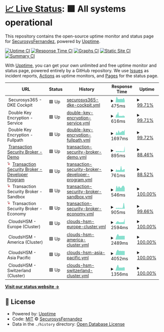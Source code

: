 # [📈 Live Status](https://SecurosysFernandez.github.io/clouds-uptime): <!--live status--> **🟩 All systems operational**

This repository contains the open-source uptime monitor and status page for [SecurosysFernandez](https://SecurosysFernandez.github.io/clouds-uptime), powered by [Upptime](https://github.com/upptime/upptime).

[![Uptime CI](https://github.com/SecurosysFernandez/clouds-uptime/workflows/Uptime%20CI/badge.svg)](https://github.com/SecurosysFernandez/clouds-uptime/actions?query=workflow%3A%22Uptime+CI%22)
[![Response Time CI](https://github.com/SecurosysFernandez/clouds-uptime/workflows/Response%20Time%20CI/badge.svg)](https://github.com/SecurosysFernandez/clouds-uptime/actions?query=workflow%3A%22Response+Time+CI%22)
[![Graphs CI](https://github.com/SecurosysFernandez/clouds-uptime/workflows/Graphs%20CI/badge.svg)](https://github.com/SecurosysFernandez/clouds-uptime/actions?query=workflow%3A%22Graphs+CI%22)
[![Static Site CI](https://github.com/SecurosysFernandez/clouds-uptime/workflows/Static%20Site%20CI/badge.svg)](https://github.com/SecurosysFernandez/clouds-uptime/actions?query=workflow%3A%22Static+Site+CI%22)
[![Summary CI](https://github.com/SecurosysFernandez/clouds-uptime/workflows/Summary%20CI/badge.svg)](https://github.com/SecurosysFernandez/clouds-uptime/actions?query=workflow%3A%22Summary+CI%22)

With [Upptime](https://upptime.js.org), you can get your own unlimited and free uptime monitor and status page, powered entirely by a GitHub repository. We use [Issues](https://github.com/SecurosysFernandez/clouds-uptime/issues) as incident reports, [Actions](https://github.com/SecurosysFernandez/clouds-uptime/actions) as uptime monitors, and [Pages](https://SecurosysFernandez.github.io/clouds-uptime) for the status page.

<!--start: status pages-->
<!-- This summary is generated by Upptime (https://github.com/upptime/upptime) -->
<!-- Do not edit this manually, your changes will be overwritten -->
<!-- prettier-ignore -->
| URL | Status | History | Response Time | Uptime |
| --- | ------ | ------- | ------------- | ------ |
| <img alt="" src="https://icons.duckduckgo.com/ip3/null.ico" height="13"> Securosys365 - DKE Cockpit | 🟩 Up | [securosys365-dke-cockpit.yml](https://github.com/SecurosysFernandez/clouds-uptime/commits/HEAD/history/securosys365-dke-cockpit.yml) | <details><summary><img alt="Response time graph" src="./graphs/securosys365-dke-cockpit/response-time-week.png" height="20"> 475ms</summary><br><a href="https://uptime.cloudshsm.com/history/securosys365-dke-cockpit"><img alt="Response time 689" src="https://img.shields.io/endpoint?url=https%3A%2F%2Fraw.githubusercontent.com%2FSecurosysFernandez%2Fclouds-uptime%2FHEAD%2Fapi%2Fsecurosys365-dke-cockpit%2Fresponse-time.json"></a><br><a href="https://uptime.cloudshsm.com/history/securosys365-dke-cockpit"><img alt="24-hour response time 366" src="https://img.shields.io/endpoint?url=https%3A%2F%2Fraw.githubusercontent.com%2FSecurosysFernandez%2Fclouds-uptime%2FHEAD%2Fapi%2Fsecurosys365-dke-cockpit%2Fresponse-time-day.json"></a><br><a href="https://uptime.cloudshsm.com/history/securosys365-dke-cockpit"><img alt="7-day response time 475" src="https://img.shields.io/endpoint?url=https%3A%2F%2Fraw.githubusercontent.com%2FSecurosysFernandez%2Fclouds-uptime%2FHEAD%2Fapi%2Fsecurosys365-dke-cockpit%2Fresponse-time-week.json"></a><br><a href="https://uptime.cloudshsm.com/history/securosys365-dke-cockpit"><img alt="30-day response time 610" src="https://img.shields.io/endpoint?url=https%3A%2F%2Fraw.githubusercontent.com%2FSecurosysFernandez%2Fclouds-uptime%2FHEAD%2Fapi%2Fsecurosys365-dke-cockpit%2Fresponse-time-month.json"></a><br><a href="https://uptime.cloudshsm.com/history/securosys365-dke-cockpit"><img alt="1-year response time 689" src="https://img.shields.io/endpoint?url=https%3A%2F%2Fraw.githubusercontent.com%2FSecurosysFernandez%2Fclouds-uptime%2FHEAD%2Fapi%2Fsecurosys365-dke-cockpit%2Fresponse-time-year.json"></a></details> | <details><summary><a href="https://uptime.cloudshsm.com/history/securosys365-dke-cockpit">99.71%</a></summary><a href="https://uptime.cloudshsm.com/history/securosys365-dke-cockpit"><img alt="All-time uptime 99.99%" src="https://img.shields.io/endpoint?url=https%3A%2F%2Fraw.githubusercontent.com%2FSecurosysFernandez%2Fclouds-uptime%2FHEAD%2Fapi%2Fsecurosys365-dke-cockpit%2Fuptime.json"></a><br><a href="https://uptime.cloudshsm.com/history/securosys365-dke-cockpit"><img alt="24-hour uptime 97.95%" src="https://img.shields.io/endpoint?url=https%3A%2F%2Fraw.githubusercontent.com%2FSecurosysFernandez%2Fclouds-uptime%2FHEAD%2Fapi%2Fsecurosys365-dke-cockpit%2Fuptime-day.json"></a><br><a href="https://uptime.cloudshsm.com/history/securosys365-dke-cockpit"><img alt="7-day uptime 99.71%" src="https://img.shields.io/endpoint?url=https%3A%2F%2Fraw.githubusercontent.com%2FSecurosysFernandez%2Fclouds-uptime%2FHEAD%2Fapi%2Fsecurosys365-dke-cockpit%2Fuptime-week.json"></a><br><a href="https://uptime.cloudshsm.com/history/securosys365-dke-cockpit"><img alt="30-day uptime 99.93%" src="https://img.shields.io/endpoint?url=https%3A%2F%2Fraw.githubusercontent.com%2FSecurosysFernandez%2Fclouds-uptime%2FHEAD%2Fapi%2Fsecurosys365-dke-cockpit%2Fuptime-month.json"></a><br><a href="https://uptime.cloudshsm.com/history/securosys365-dke-cockpit"><img alt="1-year uptime 99.99%" src="https://img.shields.io/endpoint?url=https%3A%2F%2Fraw.githubusercontent.com%2FSecurosysFernandez%2Fclouds-uptime%2FHEAD%2Fapi%2Fsecurosys365-dke-cockpit%2Fuptime-year.json"></a></details>
| <img alt="" src="https://icons.duckduckgo.com/ip3/null.ico" height="13"> Double Key Encryption - Service | 🟩 Up | [double-key-encryption-service.yml](https://github.com/SecurosysFernandez/clouds-uptime/commits/HEAD/history/double-key-encryption-service.yml) | <details><summary><img alt="Response time graph" src="./graphs/double-key-encryption-service/response-time-week.png" height="20"> 616ms</summary><br><a href="https://uptime.cloudshsm.com/history/double-key-encryption-service"><img alt="Response time 606" src="https://img.shields.io/endpoint?url=https%3A%2F%2Fraw.githubusercontent.com%2FSecurosysFernandez%2Fclouds-uptime%2FHEAD%2Fapi%2Fdouble-key-encryption-service%2Fresponse-time.json"></a><br><a href="https://uptime.cloudshsm.com/history/double-key-encryption-service"><img alt="24-hour response time 439" src="https://img.shields.io/endpoint?url=https%3A%2F%2Fraw.githubusercontent.com%2FSecurosysFernandez%2Fclouds-uptime%2FHEAD%2Fapi%2Fdouble-key-encryption-service%2Fresponse-time-day.json"></a><br><a href="https://uptime.cloudshsm.com/history/double-key-encryption-service"><img alt="7-day response time 616" src="https://img.shields.io/endpoint?url=https%3A%2F%2Fraw.githubusercontent.com%2FSecurosysFernandez%2Fclouds-uptime%2FHEAD%2Fapi%2Fdouble-key-encryption-service%2Fresponse-time-week.json"></a><br><a href="https://uptime.cloudshsm.com/history/double-key-encryption-service"><img alt="30-day response time 626" src="https://img.shields.io/endpoint?url=https%3A%2F%2Fraw.githubusercontent.com%2FSecurosysFernandez%2Fclouds-uptime%2FHEAD%2Fapi%2Fdouble-key-encryption-service%2Fresponse-time-month.json"></a><br><a href="https://uptime.cloudshsm.com/history/double-key-encryption-service"><img alt="1-year response time 606" src="https://img.shields.io/endpoint?url=https%3A%2F%2Fraw.githubusercontent.com%2FSecurosysFernandez%2Fclouds-uptime%2FHEAD%2Fapi%2Fdouble-key-encryption-service%2Fresponse-time-year.json"></a></details> | <details><summary><a href="https://uptime.cloudshsm.com/history/double-key-encryption-service">99.71%</a></summary><a href="https://uptime.cloudshsm.com/history/double-key-encryption-service"><img alt="All-time uptime 99.99%" src="https://img.shields.io/endpoint?url=https%3A%2F%2Fraw.githubusercontent.com%2FSecurosysFernandez%2Fclouds-uptime%2FHEAD%2Fapi%2Fdouble-key-encryption-service%2Fuptime.json"></a><br><a href="https://uptime.cloudshsm.com/history/double-key-encryption-service"><img alt="24-hour uptime 97.98%" src="https://img.shields.io/endpoint?url=https%3A%2F%2Fraw.githubusercontent.com%2FSecurosysFernandez%2Fclouds-uptime%2FHEAD%2Fapi%2Fdouble-key-encryption-service%2Fuptime-day.json"></a><br><a href="https://uptime.cloudshsm.com/history/double-key-encryption-service"><img alt="7-day uptime 99.71%" src="https://img.shields.io/endpoint?url=https%3A%2F%2Fraw.githubusercontent.com%2FSecurosysFernandez%2Fclouds-uptime%2FHEAD%2Fapi%2Fdouble-key-encryption-service%2Fuptime-week.json"></a><br><a href="https://uptime.cloudshsm.com/history/double-key-encryption-service"><img alt="30-day uptime 99.93%" src="https://img.shields.io/endpoint?url=https%3A%2F%2Fraw.githubusercontent.com%2FSecurosysFernandez%2Fclouds-uptime%2FHEAD%2Fapi%2Fdouble-key-encryption-service%2Fuptime-month.json"></a><br><a href="https://uptime.cloudshsm.com/history/double-key-encryption-service"><img alt="1-year uptime 99.99%" src="https://img.shields.io/endpoint?url=https%3A%2F%2Fraw.githubusercontent.com%2FSecurosysFernandez%2Fclouds-uptime%2FHEAD%2Fapi%2Fdouble-key-encryption-service%2Fuptime-year.json"></a></details>
| <img alt="" src="https://icons.duckduckgo.com/ip3/null.ico" height="13"> Double Key Encryption - Fullpath | 🟩 Up | [double-key-encryption-fullpath.yml](https://github.com/SecurosysFernandez/clouds-uptime/commits/HEAD/history/double-key-encryption-fullpath.yml) | <details><summary><img alt="Response time graph" src="./graphs/double-key-encryption-fullpath/response-time-week.png" height="20"> 1697ms</summary><br><a href="https://uptime.cloudshsm.com/history/double-key-encryption-fullpath"><img alt="Response time 1586" src="https://img.shields.io/endpoint?url=https%3A%2F%2Fraw.githubusercontent.com%2FSecurosysFernandez%2Fclouds-uptime%2FHEAD%2Fapi%2Fdouble-key-encryption-fullpath%2Fresponse-time.json"></a><br><a href="https://uptime.cloudshsm.com/history/double-key-encryption-fullpath"><img alt="24-hour response time 2129" src="https://img.shields.io/endpoint?url=https%3A%2F%2Fraw.githubusercontent.com%2FSecurosysFernandez%2Fclouds-uptime%2FHEAD%2Fapi%2Fdouble-key-encryption-fullpath%2Fresponse-time-day.json"></a><br><a href="https://uptime.cloudshsm.com/history/double-key-encryption-fullpath"><img alt="7-day response time 1697" src="https://img.shields.io/endpoint?url=https%3A%2F%2Fraw.githubusercontent.com%2FSecurosysFernandez%2Fclouds-uptime%2FHEAD%2Fapi%2Fdouble-key-encryption-fullpath%2Fresponse-time-week.json"></a><br><a href="https://uptime.cloudshsm.com/history/double-key-encryption-fullpath"><img alt="30-day response time 1824" src="https://img.shields.io/endpoint?url=https%3A%2F%2Fraw.githubusercontent.com%2FSecurosysFernandez%2Fclouds-uptime%2FHEAD%2Fapi%2Fdouble-key-encryption-fullpath%2Fresponse-time-month.json"></a><br><a href="https://uptime.cloudshsm.com/history/double-key-encryption-fullpath"><img alt="1-year response time 1586" src="https://img.shields.io/endpoint?url=https%3A%2F%2Fraw.githubusercontent.com%2FSecurosysFernandez%2Fclouds-uptime%2FHEAD%2Fapi%2Fdouble-key-encryption-fullpath%2Fresponse-time-year.json"></a></details> | <details><summary><a href="https://uptime.cloudshsm.com/history/double-key-encryption-fullpath">99.72%</a></summary><a href="https://uptime.cloudshsm.com/history/double-key-encryption-fullpath"><img alt="All-time uptime 99.96%" src="https://img.shields.io/endpoint?url=https%3A%2F%2Fraw.githubusercontent.com%2FSecurosysFernandez%2Fclouds-uptime%2FHEAD%2Fapi%2Fdouble-key-encryption-fullpath%2Fuptime.json"></a><br><a href="https://uptime.cloudshsm.com/history/double-key-encryption-fullpath"><img alt="24-hour uptime 98.01%" src="https://img.shields.io/endpoint?url=https%3A%2F%2Fraw.githubusercontent.com%2FSecurosysFernandez%2Fclouds-uptime%2FHEAD%2Fapi%2Fdouble-key-encryption-fullpath%2Fuptime-day.json"></a><br><a href="https://uptime.cloudshsm.com/history/double-key-encryption-fullpath"><img alt="7-day uptime 99.72%" src="https://img.shields.io/endpoint?url=https%3A%2F%2Fraw.githubusercontent.com%2FSecurosysFernandez%2Fclouds-uptime%2FHEAD%2Fapi%2Fdouble-key-encryption-fullpath%2Fuptime-week.json"></a><br><a href="https://uptime.cloudshsm.com/history/double-key-encryption-fullpath"><img alt="30-day uptime 99.93%" src="https://img.shields.io/endpoint?url=https%3A%2F%2Fraw.githubusercontent.com%2FSecurosysFernandez%2Fclouds-uptime%2FHEAD%2Fapi%2Fdouble-key-encryption-fullpath%2Fuptime-month.json"></a><br><a href="https://uptime.cloudshsm.com/history/double-key-encryption-fullpath"><img alt="1-year uptime 99.96%" src="https://img.shields.io/endpoint?url=https%3A%2F%2Fraw.githubusercontent.com%2FSecurosysFernandez%2Fclouds-uptime%2FHEAD%2Fapi%2Fdouble-key-encryption-fullpath%2Fuptime-year.json"></a></details>
| <img alt="" src="https://icons.duckduckgo.com/ip3/tsb-demo.cloudshsm.com.ico" height="13"> [Transaction Security Broker - Demo](https://tsb-demo.cloudshsm.com/v1/licenseInfo) | 🟩 Up | [transaction-security-broker-demo.yml](https://github.com/SecurosysFernandez/clouds-uptime/commits/HEAD/history/transaction-security-broker-demo.yml) | <details><summary><img alt="Response time graph" src="./graphs/transaction-security-broker-demo/response-time-week.png" height="20"> 895ms</summary><br><a href="https://uptime.cloudshsm.com/history/transaction-security-broker-demo"><img alt="Response time 743" src="https://img.shields.io/endpoint?url=https%3A%2F%2Fraw.githubusercontent.com%2FSecurosysFernandez%2Fclouds-uptime%2FHEAD%2Fapi%2Ftransaction-security-broker-demo%2Fresponse-time.json"></a><br><a href="https://uptime.cloudshsm.com/history/transaction-security-broker-demo"><img alt="24-hour response time 2290" src="https://img.shields.io/endpoint?url=https%3A%2F%2Fraw.githubusercontent.com%2FSecurosysFernandez%2Fclouds-uptime%2FHEAD%2Fapi%2Ftransaction-security-broker-demo%2Fresponse-time-day.json"></a><br><a href="https://uptime.cloudshsm.com/history/transaction-security-broker-demo"><img alt="7-day response time 895" src="https://img.shields.io/endpoint?url=https%3A%2F%2Fraw.githubusercontent.com%2FSecurosysFernandez%2Fclouds-uptime%2FHEAD%2Fapi%2Ftransaction-security-broker-demo%2Fresponse-time-week.json"></a><br><a href="https://uptime.cloudshsm.com/history/transaction-security-broker-demo"><img alt="30-day response time 728" src="https://img.shields.io/endpoint?url=https%3A%2F%2Fraw.githubusercontent.com%2FSecurosysFernandez%2Fclouds-uptime%2FHEAD%2Fapi%2Ftransaction-security-broker-demo%2Fresponse-time-month.json"></a><br><a href="https://uptime.cloudshsm.com/history/transaction-security-broker-demo"><img alt="1-year response time 743" src="https://img.shields.io/endpoint?url=https%3A%2F%2Fraw.githubusercontent.com%2FSecurosysFernandez%2Fclouds-uptime%2FHEAD%2Fapi%2Ftransaction-security-broker-demo%2Fresponse-time-year.json"></a></details> | <details><summary><a href="https://uptime.cloudshsm.com/history/transaction-security-broker-demo">88.46%</a></summary><a href="https://uptime.cloudshsm.com/history/transaction-security-broker-demo"><img alt="All-time uptime 99.62%" src="https://img.shields.io/endpoint?url=https%3A%2F%2Fraw.githubusercontent.com%2FSecurosysFernandez%2Fclouds-uptime%2FHEAD%2Fapi%2Ftransaction-security-broker-demo%2Fuptime.json"></a><br><a href="https://uptime.cloudshsm.com/history/transaction-security-broker-demo"><img alt="24-hour uptime 100.00%" src="https://img.shields.io/endpoint?url=https%3A%2F%2Fraw.githubusercontent.com%2FSecurosysFernandez%2Fclouds-uptime%2FHEAD%2Fapi%2Ftransaction-security-broker-demo%2Fuptime-day.json"></a><br><a href="https://uptime.cloudshsm.com/history/transaction-security-broker-demo"><img alt="7-day uptime 88.46%" src="https://img.shields.io/endpoint?url=https%3A%2F%2Fraw.githubusercontent.com%2FSecurosysFernandez%2Fclouds-uptime%2FHEAD%2Fapi%2Ftransaction-security-broker-demo%2Fuptime-week.json"></a><br><a href="https://uptime.cloudshsm.com/history/transaction-security-broker-demo"><img alt="30-day uptime 97.34%" src="https://img.shields.io/endpoint?url=https%3A%2F%2Fraw.githubusercontent.com%2FSecurosysFernandez%2Fclouds-uptime%2FHEAD%2Fapi%2Ftransaction-security-broker-demo%2Fuptime-month.json"></a><br><a href="https://uptime.cloudshsm.com/history/transaction-security-broker-demo"><img alt="1-year uptime 99.62%" src="https://img.shields.io/endpoint?url=https%3A%2F%2Fraw.githubusercontent.com%2FSecurosysFernandez%2Fclouds-uptime%2FHEAD%2Fapi%2Ftransaction-security-broker-demo%2Fuptime-year.json"></a></details>
| <img alt="" src="https://github.com/SecurosysFernandez/clouds-uptime/blob/master/assets/Transaction_Security_Broker.png" height="13"> [Transaction Security Broker - Developer Program](https://primusdev.cloudshsm.com/v1/licenseInfo) | 🟩 Up | [transaction-security-broker-developer-program.yml](https://github.com/SecurosysFernandez/clouds-uptime/commits/HEAD/history/transaction-security-broker-developer-program.yml) | <details><summary><img alt="Response time graph" src="./graphs/transaction-security-broker-developer-program/response-time-week.png" height="20"> 761ms</summary><br><a href="https://uptime.cloudshsm.com/history/transaction-security-broker-developer-program"><img alt="Response time 820" src="https://img.shields.io/endpoint?url=https%3A%2F%2Fraw.githubusercontent.com%2FSecurosysFernandez%2Fclouds-uptime%2FHEAD%2Fapi%2Ftransaction-security-broker-developer-program%2Fresponse-time.json"></a><br><a href="https://uptime.cloudshsm.com/history/transaction-security-broker-developer-program"><img alt="24-hour response time 729" src="https://img.shields.io/endpoint?url=https%3A%2F%2Fraw.githubusercontent.com%2FSecurosysFernandez%2Fclouds-uptime%2FHEAD%2Fapi%2Ftransaction-security-broker-developer-program%2Fresponse-time-day.json"></a><br><a href="https://uptime.cloudshsm.com/history/transaction-security-broker-developer-program"><img alt="7-day response time 761" src="https://img.shields.io/endpoint?url=https%3A%2F%2Fraw.githubusercontent.com%2FSecurosysFernandez%2Fclouds-uptime%2FHEAD%2Fapi%2Ftransaction-security-broker-developer-program%2Fresponse-time-week.json"></a><br><a href="https://uptime.cloudshsm.com/history/transaction-security-broker-developer-program"><img alt="30-day response time 716" src="https://img.shields.io/endpoint?url=https%3A%2F%2Fraw.githubusercontent.com%2FSecurosysFernandez%2Fclouds-uptime%2FHEAD%2Fapi%2Ftransaction-security-broker-developer-program%2Fresponse-time-month.json"></a><br><a href="https://uptime.cloudshsm.com/history/transaction-security-broker-developer-program"><img alt="1-year response time 820" src="https://img.shields.io/endpoint?url=https%3A%2F%2Fraw.githubusercontent.com%2FSecurosysFernandez%2Fclouds-uptime%2FHEAD%2Fapi%2Ftransaction-security-broker-developer-program%2Fresponse-time-year.json"></a></details> | <details><summary><a href="https://uptime.cloudshsm.com/history/transaction-security-broker-developer-program">88.52%</a></summary><a href="https://uptime.cloudshsm.com/history/transaction-security-broker-developer-program"><img alt="All-time uptime 99.71%" src="https://img.shields.io/endpoint?url=https%3A%2F%2Fraw.githubusercontent.com%2FSecurosysFernandez%2Fclouds-uptime%2FHEAD%2Fapi%2Ftransaction-security-broker-developer-program%2Fuptime.json"></a><br><a href="https://uptime.cloudshsm.com/history/transaction-security-broker-developer-program"><img alt="24-hour uptime 100.00%" src="https://img.shields.io/endpoint?url=https%3A%2F%2Fraw.githubusercontent.com%2FSecurosysFernandez%2Fclouds-uptime%2FHEAD%2Fapi%2Ftransaction-security-broker-developer-program%2Fuptime-day.json"></a><br><a href="https://uptime.cloudshsm.com/history/transaction-security-broker-developer-program"><img alt="7-day uptime 88.52%" src="https://img.shields.io/endpoint?url=https%3A%2F%2Fraw.githubusercontent.com%2FSecurosysFernandez%2Fclouds-uptime%2FHEAD%2Fapi%2Ftransaction-security-broker-developer-program%2Fuptime-week.json"></a><br><a href="https://uptime.cloudshsm.com/history/transaction-security-broker-developer-program"><img alt="30-day uptime 97.36%" src="https://img.shields.io/endpoint?url=https%3A%2F%2Fraw.githubusercontent.com%2FSecurosysFernandez%2Fclouds-uptime%2FHEAD%2Fapi%2Ftransaction-security-broker-developer-program%2Fuptime-month.json"></a><br><a href="https://uptime.cloudshsm.com/history/transaction-security-broker-developer-program"><img alt="1-year uptime 99.71%" src="https://img.shields.io/endpoint?url=https%3A%2F%2Fraw.githubusercontent.com%2FSecurosysFernandez%2Fclouds-uptime%2FHEAD%2Fapi%2Ftransaction-security-broker-developer-program%2Fuptime-year.json"></a></details>
| <img alt="" src="https://github.com/SecurosysFernandez/clouds-uptime/blob/master/assets/Transaction_Security_Broker.png" height="13"> Transaction Security Broker - Sandbox | 🟩 Up | [transaction-security-broker-sandbox.yml](https://github.com/SecurosysFernandez/clouds-uptime/commits/HEAD/history/transaction-security-broker-sandbox.yml) | <details><summary><img alt="Response time graph" src="./graphs/transaction-security-broker-sandbox/response-time-week.png" height="20"> 546ms</summary><br><a href="https://uptime.cloudshsm.com/history/transaction-security-broker-sandbox"><img alt="Response time 664" src="https://img.shields.io/endpoint?url=https%3A%2F%2Fraw.githubusercontent.com%2FSecurosysFernandez%2Fclouds-uptime%2FHEAD%2Fapi%2Ftransaction-security-broker-sandbox%2Fresponse-time.json"></a><br><a href="https://uptime.cloudshsm.com/history/transaction-security-broker-sandbox"><img alt="24-hour response time 462" src="https://img.shields.io/endpoint?url=https%3A%2F%2Fraw.githubusercontent.com%2FSecurosysFernandez%2Fclouds-uptime%2FHEAD%2Fapi%2Ftransaction-security-broker-sandbox%2Fresponse-time-day.json"></a><br><a href="https://uptime.cloudshsm.com/history/transaction-security-broker-sandbox"><img alt="7-day response time 546" src="https://img.shields.io/endpoint?url=https%3A%2F%2Fraw.githubusercontent.com%2FSecurosysFernandez%2Fclouds-uptime%2FHEAD%2Fapi%2Ftransaction-security-broker-sandbox%2Fresponse-time-week.json"></a><br><a href="https://uptime.cloudshsm.com/history/transaction-security-broker-sandbox"><img alt="30-day response time 589" src="https://img.shields.io/endpoint?url=https%3A%2F%2Fraw.githubusercontent.com%2FSecurosysFernandez%2Fclouds-uptime%2FHEAD%2Fapi%2Ftransaction-security-broker-sandbox%2Fresponse-time-month.json"></a><br><a href="https://uptime.cloudshsm.com/history/transaction-security-broker-sandbox"><img alt="1-year response time 664" src="https://img.shields.io/endpoint?url=https%3A%2F%2Fraw.githubusercontent.com%2FSecurosysFernandez%2Fclouds-uptime%2FHEAD%2Fapi%2Ftransaction-security-broker-sandbox%2Fresponse-time-year.json"></a></details> | <details><summary><a href="https://uptime.cloudshsm.com/history/transaction-security-broker-sandbox">100.00%</a></summary><a href="https://uptime.cloudshsm.com/history/transaction-security-broker-sandbox"><img alt="All-time uptime 99.81%" src="https://img.shields.io/endpoint?url=https%3A%2F%2Fraw.githubusercontent.com%2FSecurosysFernandez%2Fclouds-uptime%2FHEAD%2Fapi%2Ftransaction-security-broker-sandbox%2Fuptime.json"></a><br><a href="https://uptime.cloudshsm.com/history/transaction-security-broker-sandbox"><img alt="24-hour uptime 100.00%" src="https://img.shields.io/endpoint?url=https%3A%2F%2Fraw.githubusercontent.com%2FSecurosysFernandez%2Fclouds-uptime%2FHEAD%2Fapi%2Ftransaction-security-broker-sandbox%2Fuptime-day.json"></a><br><a href="https://uptime.cloudshsm.com/history/transaction-security-broker-sandbox"><img alt="7-day uptime 100.00%" src="https://img.shields.io/endpoint?url=https%3A%2F%2Fraw.githubusercontent.com%2FSecurosysFernandez%2Fclouds-uptime%2FHEAD%2Fapi%2Ftransaction-security-broker-sandbox%2Fuptime-week.json"></a><br><a href="https://uptime.cloudshsm.com/history/transaction-security-broker-sandbox"><img alt="30-day uptime 100.00%" src="https://img.shields.io/endpoint?url=https%3A%2F%2Fraw.githubusercontent.com%2FSecurosysFernandez%2Fclouds-uptime%2FHEAD%2Fapi%2Ftransaction-security-broker-sandbox%2Fuptime-month.json"></a><br><a href="https://uptime.cloudshsm.com/history/transaction-security-broker-sandbox"><img alt="1-year uptime 99.81%" src="https://img.shields.io/endpoint?url=https%3A%2F%2Fraw.githubusercontent.com%2FSecurosysFernandez%2Fclouds-uptime%2FHEAD%2Fapi%2Ftransaction-security-broker-sandbox%2Fuptime-year.json"></a></details>
| <img alt="" src="https://github.com/SecurosysFernandez/clouds-uptime/blob/master/assets/Transaction_Security_Broker.png" height="13"> Transaction Security Broker - Economy | 🟩 Up | [transaction-security-broker-economy.yml](https://github.com/SecurosysFernandez/clouds-uptime/commits/HEAD/history/transaction-security-broker-economy.yml) | <details><summary><img alt="Response time graph" src="./graphs/transaction-security-broker-economy/response-time-week.png" height="20"> 905ms</summary><br><a href="https://uptime.cloudshsm.com/history/transaction-security-broker-economy"><img alt="Response time 584" src="https://img.shields.io/endpoint?url=https%3A%2F%2Fraw.githubusercontent.com%2FSecurosysFernandez%2Fclouds-uptime%2FHEAD%2Fapi%2Ftransaction-security-broker-economy%2Fresponse-time.json"></a><br><a href="https://uptime.cloudshsm.com/history/transaction-security-broker-economy"><img alt="24-hour response time 1700" src="https://img.shields.io/endpoint?url=https%3A%2F%2Fraw.githubusercontent.com%2FSecurosysFernandez%2Fclouds-uptime%2FHEAD%2Fapi%2Ftransaction-security-broker-economy%2Fresponse-time-day.json"></a><br><a href="https://uptime.cloudshsm.com/history/transaction-security-broker-economy"><img alt="7-day response time 905" src="https://img.shields.io/endpoint?url=https%3A%2F%2Fraw.githubusercontent.com%2FSecurosysFernandez%2Fclouds-uptime%2FHEAD%2Fapi%2Ftransaction-security-broker-economy%2Fresponse-time-week.json"></a><br><a href="https://uptime.cloudshsm.com/history/transaction-security-broker-economy"><img alt="30-day response time 667" src="https://img.shields.io/endpoint?url=https%3A%2F%2Fraw.githubusercontent.com%2FSecurosysFernandez%2Fclouds-uptime%2FHEAD%2Fapi%2Ftransaction-security-broker-economy%2Fresponse-time-month.json"></a><br><a href="https://uptime.cloudshsm.com/history/transaction-security-broker-economy"><img alt="1-year response time 584" src="https://img.shields.io/endpoint?url=https%3A%2F%2Fraw.githubusercontent.com%2FSecurosysFernandez%2Fclouds-uptime%2FHEAD%2Fapi%2Ftransaction-security-broker-economy%2Fresponse-time-year.json"></a></details> | <details><summary><a href="https://uptime.cloudshsm.com/history/transaction-security-broker-economy">99.66%</a></summary><a href="https://uptime.cloudshsm.com/history/transaction-security-broker-economy"><img alt="All-time uptime 99.99%" src="https://img.shields.io/endpoint?url=https%3A%2F%2Fraw.githubusercontent.com%2FSecurosysFernandez%2Fclouds-uptime%2FHEAD%2Fapi%2Ftransaction-security-broker-economy%2Fuptime.json"></a><br><a href="https://uptime.cloudshsm.com/history/transaction-security-broker-economy"><img alt="24-hour uptime 97.60%" src="https://img.shields.io/endpoint?url=https%3A%2F%2Fraw.githubusercontent.com%2FSecurosysFernandez%2Fclouds-uptime%2FHEAD%2Fapi%2Ftransaction-security-broker-economy%2Fuptime-day.json"></a><br><a href="https://uptime.cloudshsm.com/history/transaction-security-broker-economy"><img alt="7-day uptime 99.66%" src="https://img.shields.io/endpoint?url=https%3A%2F%2Fraw.githubusercontent.com%2FSecurosysFernandez%2Fclouds-uptime%2FHEAD%2Fapi%2Ftransaction-security-broker-economy%2Fuptime-week.json"></a><br><a href="https://uptime.cloudshsm.com/history/transaction-security-broker-economy"><img alt="30-day uptime 99.92%" src="https://img.shields.io/endpoint?url=https%3A%2F%2Fraw.githubusercontent.com%2FSecurosysFernandez%2Fclouds-uptime%2FHEAD%2Fapi%2Ftransaction-security-broker-economy%2Fuptime-month.json"></a><br><a href="https://uptime.cloudshsm.com/history/transaction-security-broker-economy"><img alt="1-year uptime 99.99%" src="https://img.shields.io/endpoint?url=https%3A%2F%2Fraw.githubusercontent.com%2FSecurosysFernandez%2Fclouds-uptime%2FHEAD%2Fapi%2Ftransaction-security-broker-economy%2Fuptime-year.json"></a></details>
| <img alt="" src="https://icons.duckduckgo.com/ip3/null.ico" height="13"> CloudsHSM - Europe (Cluster) | 🟩 Up | [clouds-hsm-europe-cluster.yml](https://github.com/SecurosysFernandez/clouds-uptime/commits/HEAD/history/clouds-hsm-europe-cluster.yml) | <details><summary><img alt="Response time graph" src="./graphs/clouds-hsm-europe-cluster/response-time-week.png" height="20"> 2594ms</summary><br><a href="https://uptime.cloudshsm.com/history/clouds-hsm-europe-cluster"><img alt="Response time 2349" src="https://img.shields.io/endpoint?url=https%3A%2F%2Fraw.githubusercontent.com%2FSecurosysFernandez%2Fclouds-uptime%2FHEAD%2Fapi%2Fclouds-hsm-europe-cluster%2Fresponse-time.json"></a><br><a href="https://uptime.cloudshsm.com/history/clouds-hsm-europe-cluster"><img alt="24-hour response time 3974" src="https://img.shields.io/endpoint?url=https%3A%2F%2Fraw.githubusercontent.com%2FSecurosysFernandez%2Fclouds-uptime%2FHEAD%2Fapi%2Fclouds-hsm-europe-cluster%2Fresponse-time-day.json"></a><br><a href="https://uptime.cloudshsm.com/history/clouds-hsm-europe-cluster"><img alt="7-day response time 2594" src="https://img.shields.io/endpoint?url=https%3A%2F%2Fraw.githubusercontent.com%2FSecurosysFernandez%2Fclouds-uptime%2FHEAD%2Fapi%2Fclouds-hsm-europe-cluster%2Fresponse-time-week.json"></a><br><a href="https://uptime.cloudshsm.com/history/clouds-hsm-europe-cluster"><img alt="30-day response time 2220" src="https://img.shields.io/endpoint?url=https%3A%2F%2Fraw.githubusercontent.com%2FSecurosysFernandez%2Fclouds-uptime%2FHEAD%2Fapi%2Fclouds-hsm-europe-cluster%2Fresponse-time-month.json"></a><br><a href="https://uptime.cloudshsm.com/history/clouds-hsm-europe-cluster"><img alt="1-year response time 2349" src="https://img.shields.io/endpoint?url=https%3A%2F%2Fraw.githubusercontent.com%2FSecurosysFernandez%2Fclouds-uptime%2FHEAD%2Fapi%2Fclouds-hsm-europe-cluster%2Fresponse-time-year.json"></a></details> | <details><summary><a href="https://uptime.cloudshsm.com/history/clouds-hsm-europe-cluster">100.00%</a></summary><a href="https://uptime.cloudshsm.com/history/clouds-hsm-europe-cluster"><img alt="All-time uptime 99.97%" src="https://img.shields.io/endpoint?url=https%3A%2F%2Fraw.githubusercontent.com%2FSecurosysFernandez%2Fclouds-uptime%2FHEAD%2Fapi%2Fclouds-hsm-europe-cluster%2Fuptime.json"></a><br><a href="https://uptime.cloudshsm.com/history/clouds-hsm-europe-cluster"><img alt="24-hour uptime 100.00%" src="https://img.shields.io/endpoint?url=https%3A%2F%2Fraw.githubusercontent.com%2FSecurosysFernandez%2Fclouds-uptime%2FHEAD%2Fapi%2Fclouds-hsm-europe-cluster%2Fuptime-day.json"></a><br><a href="https://uptime.cloudshsm.com/history/clouds-hsm-europe-cluster"><img alt="7-day uptime 100.00%" src="https://img.shields.io/endpoint?url=https%3A%2F%2Fraw.githubusercontent.com%2FSecurosysFernandez%2Fclouds-uptime%2FHEAD%2Fapi%2Fclouds-hsm-europe-cluster%2Fuptime-week.json"></a><br><a href="https://uptime.cloudshsm.com/history/clouds-hsm-europe-cluster"><img alt="30-day uptime 100.00%" src="https://img.shields.io/endpoint?url=https%3A%2F%2Fraw.githubusercontent.com%2FSecurosysFernandez%2Fclouds-uptime%2FHEAD%2Fapi%2Fclouds-hsm-europe-cluster%2Fuptime-month.json"></a><br><a href="https://uptime.cloudshsm.com/history/clouds-hsm-europe-cluster"><img alt="1-year uptime 99.97%" src="https://img.shields.io/endpoint?url=https%3A%2F%2Fraw.githubusercontent.com%2FSecurosysFernandez%2Fclouds-uptime%2FHEAD%2Fapi%2Fclouds-hsm-europe-cluster%2Fuptime-year.json"></a></details>
| <img alt="" src="https://icons.duckduckgo.com/ip3/null.ico" height="13"> CloudsHSM - America (Cluster) | 🟩 Up | [clouds-hsm-america-cluster.yml](https://github.com/SecurosysFernandez/clouds-uptime/commits/HEAD/history/clouds-hsm-america-cluster.yml) | <details><summary><img alt="Response time graph" src="./graphs/clouds-hsm-america-cluster/response-time-week.png" height="20"> 2489ms</summary><br><a href="https://uptime.cloudshsm.com/history/clouds-hsm-america-cluster"><img alt="Response time 2348" src="https://img.shields.io/endpoint?url=https%3A%2F%2Fraw.githubusercontent.com%2FSecurosysFernandez%2Fclouds-uptime%2FHEAD%2Fapi%2Fclouds-hsm-america-cluster%2Fresponse-time.json"></a><br><a href="https://uptime.cloudshsm.com/history/clouds-hsm-america-cluster"><img alt="24-hour response time 2329" src="https://img.shields.io/endpoint?url=https%3A%2F%2Fraw.githubusercontent.com%2FSecurosysFernandez%2Fclouds-uptime%2FHEAD%2Fapi%2Fclouds-hsm-america-cluster%2Fresponse-time-day.json"></a><br><a href="https://uptime.cloudshsm.com/history/clouds-hsm-america-cluster"><img alt="7-day response time 2489" src="https://img.shields.io/endpoint?url=https%3A%2F%2Fraw.githubusercontent.com%2FSecurosysFernandez%2Fclouds-uptime%2FHEAD%2Fapi%2Fclouds-hsm-america-cluster%2Fresponse-time-week.json"></a><br><a href="https://uptime.cloudshsm.com/history/clouds-hsm-america-cluster"><img alt="30-day response time 2569" src="https://img.shields.io/endpoint?url=https%3A%2F%2Fraw.githubusercontent.com%2FSecurosysFernandez%2Fclouds-uptime%2FHEAD%2Fapi%2Fclouds-hsm-america-cluster%2Fresponse-time-month.json"></a><br><a href="https://uptime.cloudshsm.com/history/clouds-hsm-america-cluster"><img alt="1-year response time 2348" src="https://img.shields.io/endpoint?url=https%3A%2F%2Fraw.githubusercontent.com%2FSecurosysFernandez%2Fclouds-uptime%2FHEAD%2Fapi%2Fclouds-hsm-america-cluster%2Fresponse-time-year.json"></a></details> | <details><summary><a href="https://uptime.cloudshsm.com/history/clouds-hsm-america-cluster">100.00%</a></summary><a href="https://uptime.cloudshsm.com/history/clouds-hsm-america-cluster"><img alt="All-time uptime 99.99%" src="https://img.shields.io/endpoint?url=https%3A%2F%2Fraw.githubusercontent.com%2FSecurosysFernandez%2Fclouds-uptime%2FHEAD%2Fapi%2Fclouds-hsm-america-cluster%2Fuptime.json"></a><br><a href="https://uptime.cloudshsm.com/history/clouds-hsm-america-cluster"><img alt="24-hour uptime 100.00%" src="https://img.shields.io/endpoint?url=https%3A%2F%2Fraw.githubusercontent.com%2FSecurosysFernandez%2Fclouds-uptime%2FHEAD%2Fapi%2Fclouds-hsm-america-cluster%2Fuptime-day.json"></a><br><a href="https://uptime.cloudshsm.com/history/clouds-hsm-america-cluster"><img alt="7-day uptime 100.00%" src="https://img.shields.io/endpoint?url=https%3A%2F%2Fraw.githubusercontent.com%2FSecurosysFernandez%2Fclouds-uptime%2FHEAD%2Fapi%2Fclouds-hsm-america-cluster%2Fuptime-week.json"></a><br><a href="https://uptime.cloudshsm.com/history/clouds-hsm-america-cluster"><img alt="30-day uptime 100.00%" src="https://img.shields.io/endpoint?url=https%3A%2F%2Fraw.githubusercontent.com%2FSecurosysFernandez%2Fclouds-uptime%2FHEAD%2Fapi%2Fclouds-hsm-america-cluster%2Fuptime-month.json"></a><br><a href="https://uptime.cloudshsm.com/history/clouds-hsm-america-cluster"><img alt="1-year uptime 99.99%" src="https://img.shields.io/endpoint?url=https%3A%2F%2Fraw.githubusercontent.com%2FSecurosysFernandez%2Fclouds-uptime%2FHEAD%2Fapi%2Fclouds-hsm-america-cluster%2Fuptime-year.json"></a></details>
| <img alt="" src="https://icons.duckduckgo.com/ip3/null.ico" height="13"> CloudsHSM - Asia Pacific | 🟩 Up | [clouds-hsm-asia-pacific.yml](https://github.com/SecurosysFernandez/clouds-uptime/commits/HEAD/history/clouds-hsm-asia-pacific.yml) | <details><summary><img alt="Response time graph" src="./graphs/clouds-hsm-asia-pacific/response-time-week.png" height="20"> 4052ms</summary><br><a href="https://uptime.cloudshsm.com/history/clouds-hsm-asia-pacific"><img alt="Response time 3725" src="https://img.shields.io/endpoint?url=https%3A%2F%2Fraw.githubusercontent.com%2FSecurosysFernandez%2Fclouds-uptime%2FHEAD%2Fapi%2Fclouds-hsm-asia-pacific%2Fresponse-time.json"></a><br><a href="https://uptime.cloudshsm.com/history/clouds-hsm-asia-pacific"><img alt="24-hour response time 3873" src="https://img.shields.io/endpoint?url=https%3A%2F%2Fraw.githubusercontent.com%2FSecurosysFernandez%2Fclouds-uptime%2FHEAD%2Fapi%2Fclouds-hsm-asia-pacific%2Fresponse-time-day.json"></a><br><a href="https://uptime.cloudshsm.com/history/clouds-hsm-asia-pacific"><img alt="7-day response time 4052" src="https://img.shields.io/endpoint?url=https%3A%2F%2Fraw.githubusercontent.com%2FSecurosysFernandez%2Fclouds-uptime%2FHEAD%2Fapi%2Fclouds-hsm-asia-pacific%2Fresponse-time-week.json"></a><br><a href="https://uptime.cloudshsm.com/history/clouds-hsm-asia-pacific"><img alt="30-day response time 3909" src="https://img.shields.io/endpoint?url=https%3A%2F%2Fraw.githubusercontent.com%2FSecurosysFernandez%2Fclouds-uptime%2FHEAD%2Fapi%2Fclouds-hsm-asia-pacific%2Fresponse-time-month.json"></a><br><a href="https://uptime.cloudshsm.com/history/clouds-hsm-asia-pacific"><img alt="1-year response time 3725" src="https://img.shields.io/endpoint?url=https%3A%2F%2Fraw.githubusercontent.com%2FSecurosysFernandez%2Fclouds-uptime%2FHEAD%2Fapi%2Fclouds-hsm-asia-pacific%2Fresponse-time-year.json"></a></details> | <details><summary><a href="https://uptime.cloudshsm.com/history/clouds-hsm-asia-pacific">100.00%</a></summary><a href="https://uptime.cloudshsm.com/history/clouds-hsm-asia-pacific"><img alt="All-time uptime 100.00%" src="https://img.shields.io/endpoint?url=https%3A%2F%2Fraw.githubusercontent.com%2FSecurosysFernandez%2Fclouds-uptime%2FHEAD%2Fapi%2Fclouds-hsm-asia-pacific%2Fuptime.json"></a><br><a href="https://uptime.cloudshsm.com/history/clouds-hsm-asia-pacific"><img alt="24-hour uptime 100.00%" src="https://img.shields.io/endpoint?url=https%3A%2F%2Fraw.githubusercontent.com%2FSecurosysFernandez%2Fclouds-uptime%2FHEAD%2Fapi%2Fclouds-hsm-asia-pacific%2Fuptime-day.json"></a><br><a href="https://uptime.cloudshsm.com/history/clouds-hsm-asia-pacific"><img alt="7-day uptime 100.00%" src="https://img.shields.io/endpoint?url=https%3A%2F%2Fraw.githubusercontent.com%2FSecurosysFernandez%2Fclouds-uptime%2FHEAD%2Fapi%2Fclouds-hsm-asia-pacific%2Fuptime-week.json"></a><br><a href="https://uptime.cloudshsm.com/history/clouds-hsm-asia-pacific"><img alt="30-day uptime 100.00%" src="https://img.shields.io/endpoint?url=https%3A%2F%2Fraw.githubusercontent.com%2FSecurosysFernandez%2Fclouds-uptime%2FHEAD%2Fapi%2Fclouds-hsm-asia-pacific%2Fuptime-month.json"></a><br><a href="https://uptime.cloudshsm.com/history/clouds-hsm-asia-pacific"><img alt="1-year uptime 100.00%" src="https://img.shields.io/endpoint?url=https%3A%2F%2Fraw.githubusercontent.com%2FSecurosysFernandez%2Fclouds-uptime%2FHEAD%2Fapi%2Fclouds-hsm-asia-pacific%2Fuptime-year.json"></a></details>
| <img alt="" src="https://icons.duckduckgo.com/ip3/null.ico" height="13"> CloudsHSM - Switzerland (Cluster) | 🟩 Up | [clouds-hsm-switzerland-cluster.yml](https://github.com/SecurosysFernandez/clouds-uptime/commits/HEAD/history/clouds-hsm-switzerland-cluster.yml) | <details><summary><img alt="Response time graph" src="./graphs/clouds-hsm-switzerland-cluster/response-time-week.png" height="20"> 1356ms</summary><br><a href="https://uptime.cloudshsm.com/history/clouds-hsm-switzerland-cluster"><img alt="Response time 1262" src="https://img.shields.io/endpoint?url=https%3A%2F%2Fraw.githubusercontent.com%2FSecurosysFernandez%2Fclouds-uptime%2FHEAD%2Fapi%2Fclouds-hsm-switzerland-cluster%2Fresponse-time.json"></a><br><a href="https://uptime.cloudshsm.com/history/clouds-hsm-switzerland-cluster"><img alt="24-hour response time 1206" src="https://img.shields.io/endpoint?url=https%3A%2F%2Fraw.githubusercontent.com%2FSecurosysFernandez%2Fclouds-uptime%2FHEAD%2Fapi%2Fclouds-hsm-switzerland-cluster%2Fresponse-time-day.json"></a><br><a href="https://uptime.cloudshsm.com/history/clouds-hsm-switzerland-cluster"><img alt="7-day response time 1356" src="https://img.shields.io/endpoint?url=https%3A%2F%2Fraw.githubusercontent.com%2FSecurosysFernandez%2Fclouds-uptime%2FHEAD%2Fapi%2Fclouds-hsm-switzerland-cluster%2Fresponse-time-week.json"></a><br><a href="https://uptime.cloudshsm.com/history/clouds-hsm-switzerland-cluster"><img alt="30-day response time 1296" src="https://img.shields.io/endpoint?url=https%3A%2F%2Fraw.githubusercontent.com%2FSecurosysFernandez%2Fclouds-uptime%2FHEAD%2Fapi%2Fclouds-hsm-switzerland-cluster%2Fresponse-time-month.json"></a><br><a href="https://uptime.cloudshsm.com/history/clouds-hsm-switzerland-cluster"><img alt="1-year response time 1262" src="https://img.shields.io/endpoint?url=https%3A%2F%2Fraw.githubusercontent.com%2FSecurosysFernandez%2Fclouds-uptime%2FHEAD%2Fapi%2Fclouds-hsm-switzerland-cluster%2Fresponse-time-year.json"></a></details> | <details><summary><a href="https://uptime.cloudshsm.com/history/clouds-hsm-switzerland-cluster">100.00%</a></summary><a href="https://uptime.cloudshsm.com/history/clouds-hsm-switzerland-cluster"><img alt="All-time uptime 99.99%" src="https://img.shields.io/endpoint?url=https%3A%2F%2Fraw.githubusercontent.com%2FSecurosysFernandez%2Fclouds-uptime%2FHEAD%2Fapi%2Fclouds-hsm-switzerland-cluster%2Fuptime.json"></a><br><a href="https://uptime.cloudshsm.com/history/clouds-hsm-switzerland-cluster"><img alt="24-hour uptime 100.00%" src="https://img.shields.io/endpoint?url=https%3A%2F%2Fraw.githubusercontent.com%2FSecurosysFernandez%2Fclouds-uptime%2FHEAD%2Fapi%2Fclouds-hsm-switzerland-cluster%2Fuptime-day.json"></a><br><a href="https://uptime.cloudshsm.com/history/clouds-hsm-switzerland-cluster"><img alt="7-day uptime 100.00%" src="https://img.shields.io/endpoint?url=https%3A%2F%2Fraw.githubusercontent.com%2FSecurosysFernandez%2Fclouds-uptime%2FHEAD%2Fapi%2Fclouds-hsm-switzerland-cluster%2Fuptime-week.json"></a><br><a href="https://uptime.cloudshsm.com/history/clouds-hsm-switzerland-cluster"><img alt="30-day uptime 100.00%" src="https://img.shields.io/endpoint?url=https%3A%2F%2Fraw.githubusercontent.com%2FSecurosysFernandez%2Fclouds-uptime%2FHEAD%2Fapi%2Fclouds-hsm-switzerland-cluster%2Fuptime-month.json"></a><br><a href="https://uptime.cloudshsm.com/history/clouds-hsm-switzerland-cluster"><img alt="1-year uptime 99.99%" src="https://img.shields.io/endpoint?url=https%3A%2F%2Fraw.githubusercontent.com%2FSecurosysFernandez%2Fclouds-uptime%2FHEAD%2Fapi%2Fclouds-hsm-switzerland-cluster%2Fuptime-year.json"></a></details>

<!--end: status pages-->

[**Visit our status website →**](https://SecurosysFernandez.github.io/clouds-uptime)

## 📄 License

- Powered by: [Upptime](https://github.com/upptime/upptime)
- Code: [MIT](./LICENSE) © [SecurosysFernandez](https://SecurosysFernandez.github.io/clouds-uptime)
- Data in the `./history` directory: [Open Database License](https://opendatacommons.org/licenses/odbl/1-0/)
